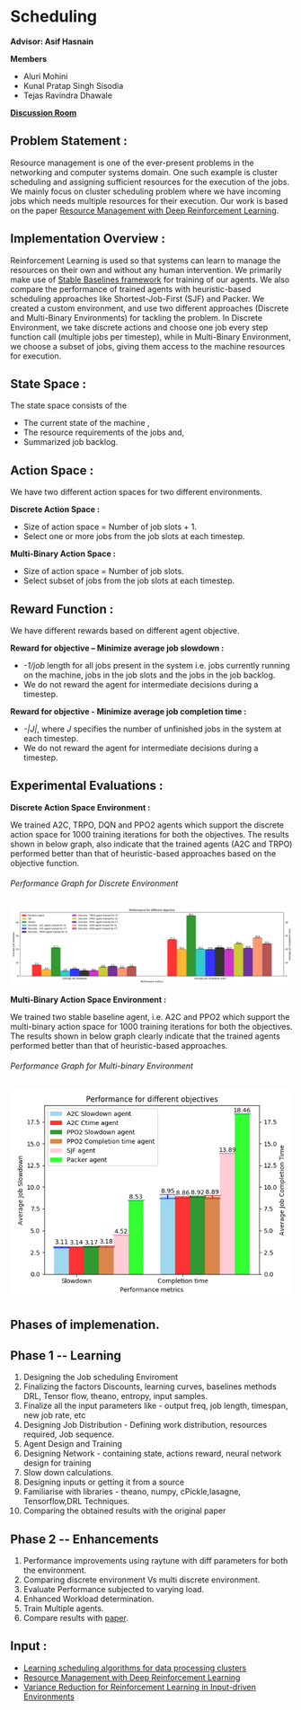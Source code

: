 # Scheduling

**Advisor: Asif Hasnain**

**Members**

* Aluri Mohini
* Kunal Pratap Singh Sisodia
* Tejas Ravindra Dhawale

**[Discussion Room](https://bbb.imt.uni-paderborn.de/b/asi-nrc-egt)**


## Problem Statement :

Resource management is one of the ever-present problems in the networking and computer systems domain. One such example is cluster scheduling and assigning sufficient resources for the execution of the jobs. We mainly focus on cluster scheduling problem where we have incoming jobs which needs multiple resources for their execution. Our work is based on the paper [Resource Management with Deep Reinforcement Learning](https://people.csail.mit.edu/alizadeh/papers/deeprm-hotnets16.pdf).

## Implementation Overview :

Reinforcement Learning is used so that systems can learn to manage the resources on their own and without any human intervention. We primarily make use of [Stable Baselines framework](https://stable-baselines.readthedocs.io/en/master/) for training of our agents. We
also compare the performance of trained agents with heuristic-based scheduling approaches like 
Shortest-Job-First (SJF) and Packer. We created a custom environment, and use two different approaches (Discrete and Multi-Binary Environments) for tackling the problem. In Discrete Environment, we take discrete
actions and choose one job every step function call (multiple jobs per timestep), while in Multi-Binary Environment, we choose a subset of jobs, giving them access to the machine resources for execution.

## State Space :

The state space consists of the 
* The current state of the machine ,
* The resource requirements of the jobs and,
* Summarized job backlog.

## Action Space :

We have two different action spaces for two different environments.

**Discrete Action Space :**
* Size of action space =  Number of job slots + 1.
* Select one or more jobs from the job slots at each timestep.

**Multi-Binary Action Space :**
* Size of action space =  Number of job slots.
* Select subset of jobs from the job slots at each timestep.

## Reward Function :

We have different rewards based on different agent objective. 

**Reward for objective – Minimize average job slowdown :**
* *-1/job* length for all jobs present in the system i.e. jobs currently running on the 
machine, jobs in the job slots and the jobs in the job backlog.
* We do not reward the agent for intermediate decisions during a timestep.

**Reward for objective - Minimize average job completion time :**
* *-|J|*, where *J* specifies the number of unfinished jobs in the system at each timestep.
* We do not reward the agent for intermediate decisions during a timestep.

## Experimental Evaluations :

**Discrete Action Space Environment :**

We trained A2C, TRPO, DQN and PPO2 agents which support the discrete action space for 1000 training iterations for both the objectives. The results shown in below graph, also indicate that the trained agents (A2C and TRPO) performed better than that of heuristic-based approaches based on the objective function.

###### Performance Graph for Discrete Environment
<p align="center">
<img src="src/Phase2/Discrete_DeepRM/output/run/Performance.png" alt="Performance Graph Discrete Environment"/>
</p>

**Multi-Binary Action Space Environment :**

We trained two stable baseline agent, i.e. A2C and PPO2 which support the multi-binary action
space for 1000 training iterations for both the objectives. The results shown in below graph
clearly indicate that the trained agents performed better than that of heuristic-based approaches.

###### Performance Graph for Multi-binary Environment
<p align="center">
<img src="src/Phase2/MultiBinary_DeepRM/workspace/MultiBinary/Performance.png" alt="Performance Graph Multi-binary Environment" width="500"/>
</p>


## Phases of implemenation. 

## Phase 1 -- Learning

1) Designing the Job scheduling Enviroment
2) Finalizing the factors Discounts, learning curves, baselines methods DRL, Tensor flow, theano, entropy, input samples.
3) Finalize all the input parameters like - output freq, job length, timespan, new job rate, etc
4) Designing Job Distribution - Defining work distribution, resources required, Job sequence.
5) Agent Design and Training
6) Designing Network - containing state, actions reward, neural network design for training
7) Slow down calculations.
8) Designing inputs or getting it from a source
9) Familiarise with libraries - theano, numpy, cPickle,lasagne, Tensorflow,DRL Techniques.
10) Comparing the obtained results with the original paper

## Phase 2 -- Enhancements 

1) Performance improvements using raytune with diff parameters for both the environment.
2) Comparing discrete environment Vs multi discrete environment.
3) Evaluate Performance subjected to varying load.
4) Enhanced Workload determination.
5) Train Multiple agents.
6) Compare results with [paper](https://people.csail.mit.edu/alizadeh/papers/deeprm-hotnets16.pdf).

## Input :

* [Learning scheduling algorithms for data processing clusters](https://web.mit.edu/decima/content/sigcomm-2019.pdf)
* [Resource Management with Deep Reinforcement Learning](https://people.csail.mit.edu/alizadeh/papers/deeprm-hotnets16.pdf)
* [Variance Reduction for Reinforcement Learning in Input-driven Environments](https://people.csail.mit.edu/malte/pub/papers/2019-iclr-variance.pdf)
